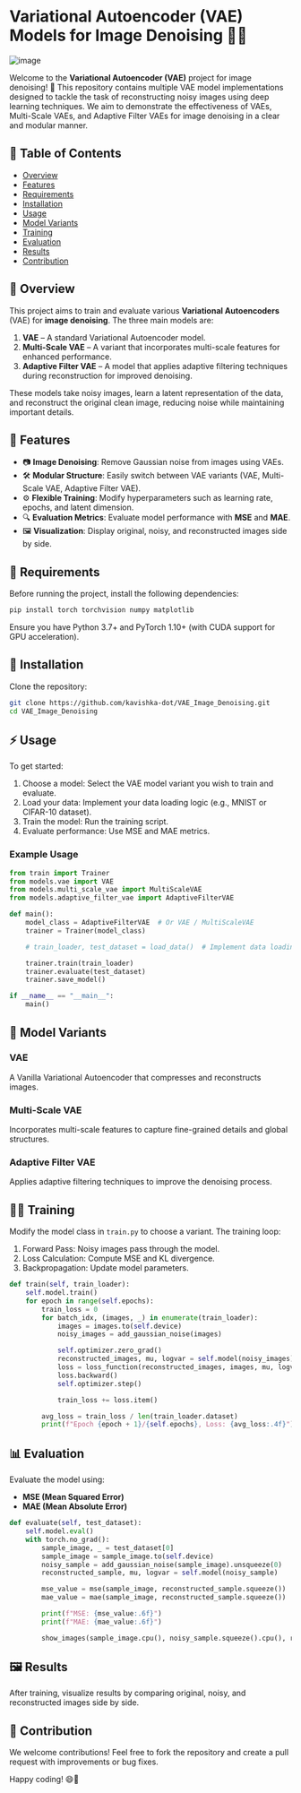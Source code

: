# Variational Autoencoder (VAE) Models for Image Denoising 📸🔧
![image](https://github.com/user-attachments/assets/b348903b-8d51-4537-96c8-48d688204825)



Welcome to the **Variational Autoencoder (VAE)** project for image denoising! 🎉 This repository contains multiple VAE model implementations designed to tackle the task of reconstructing noisy images using deep learning techniques. We aim to demonstrate the effectiveness of VAEs, Multi-Scale VAEs, and Adaptive Filter VAEs for image denoising in a clear and modular manner.

## 📂 Table of Contents

- [Overview](#-overview)
- [Features](#-features)
- [Requirements](#-requirements)
- [Installation](#-installation)
- [Usage](#-usage)
- [Model Variants](#-model-variants)
- [Training](#-training)
- [Evaluation](#-evaluation)
- [Results](#-results)
- [Contribution](#-contribution)

## 🚀 Overview

This project aims to train and evaluate various **Variational Autoencoders** (VAE) for **image denoising**. The three main models are:

1. **VAE** – A standard Variational Autoencoder model.
2. **Multi-Scale VAE** – A variant that incorporates multi-scale features for enhanced performance.
3. **Adaptive Filter VAE** – A model that applies adaptive filtering techniques during reconstruction for improved denoising.

These models take noisy images, learn a latent representation of the data, and reconstruct the original clean image, reducing noise while maintaining important details.

## 🌟 Features

- 📷 **Image Denoising**: Remove Gaussian noise from images using VAEs.
- 🛠️ **Modular Structure**: Easily switch between VAE variants (VAE, Multi-Scale VAE, Adaptive Filter VAE).
- ⚙️ **Flexible Training**: Modify hyperparameters such as learning rate, epochs, and latent dimension.
- 🔍 **Evaluation Metrics**: Evaluate model performance with **MSE** and **MAE**.
- 🖼️ **Visualization**: Display original, noisy, and reconstructed images side by side.

## 📝 Requirements

Before running the project, install the following dependencies:

```bash
pip install torch torchvision numpy matplotlib
```

Ensure you have Python 3.7+ and PyTorch 1.10+ (with CUDA support for GPU acceleration).

## 🔧 Installation

Clone the repository:

```bash
git clone https://github.com/kavishka-dot/VAE_Image_Denoising.git
cd VAE_Image_Denoising
```

## ⚡ Usage

To get started:

1. Choose a model: Select the VAE model variant you wish to train and evaluate.
2. Load your data: Implement your data loading logic (e.g., MNIST or CIFAR-10 dataset).
3. Train the model: Run the training script.
4. Evaluate performance: Use MSE and MAE metrics.

### Example Usage

```python
from train import Trainer
from models.vae import VAE
from models.multi_scale_vae import MultiScaleVAE
from models.adaptive_filter_vae import AdaptiveFilterVAE

def main():
    model_class = AdaptiveFilterVAE  # Or VAE / MultiScaleVAE
    trainer = Trainer(model_class)

    # train_loader, test_dataset = load_data()  # Implement data loading

    trainer.train(train_loader)
    trainer.evaluate(test_dataset)
    trainer.save_model()

if __name__ == "__main__":
    main()
```

## 🧠 Model Variants

### **VAE**
A Vanilla Variational Autoencoder that compresses and reconstructs images.

### **Multi-Scale VAE**
Incorporates multi-scale features to capture fine-grained details and global structures.

### **Adaptive Filter VAE**
Applies adaptive filtering techniques to improve the denoising process.

## 🏋️‍♂️ Training

Modify the model class in `train.py` to choose a variant. The training loop:

1. Forward Pass: Noisy images pass through the model.
2. Loss Calculation: Compute MSE and KL divergence.
3. Backpropagation: Update model parameters.

```python
def train(self, train_loader):
    self.model.train()
    for epoch in range(self.epochs):
        train_loss = 0
        for batch_idx, (images, _) in enumerate(train_loader):
            images = images.to(self.device)
            noisy_images = add_gaussian_noise(images)

            self.optimizer.zero_grad()
            reconstructed_images, mu, logvar = self.model(noisy_images)
            loss = loss_function(reconstructed_images, images, mu, logvar)
            loss.backward()
            self.optimizer.step()

            train_loss += loss.item()

        avg_loss = train_loss / len(train_loader.dataset)
        print(f"Epoch {epoch + 1}/{self.epochs}, Loss: {avg_loss:.4f}")
```

## 📊 Evaluation

Evaluate the model using:

- **MSE (Mean Squared Error)**
- **MAE (Mean Absolute Error)**

```python
def evaluate(self, test_dataset):
    self.model.eval()
    with torch.no_grad():
        sample_image, _ = test_dataset[0]
        sample_image = sample_image.to(self.device)
        noisy_sample = add_gaussian_noise(sample_image).unsqueeze(0)
        reconstructed_sample, mu, logvar = self.model(noisy_sample)

        mse_value = mse(sample_image, reconstructed_sample.squeeze())
        mae_value = mae(sample_image, reconstructed_sample.squeeze())

        print(f"MSE: {mse_value:.6f}")
        print(f"MAE: {mae_value:.6f}")

        show_images(sample_image.cpu(), noisy_sample.squeeze().cpu(), reconstructed_sample.squeeze().cpu())
```

## 🖼️ Results

After training, visualize results by comparing original, noisy, and reconstructed images side by side.

## 🤝 Contribution

We welcome contributions! Feel free to fork the repository and create a pull request with improvements or bug fixes.

Happy coding! 😄🚀
